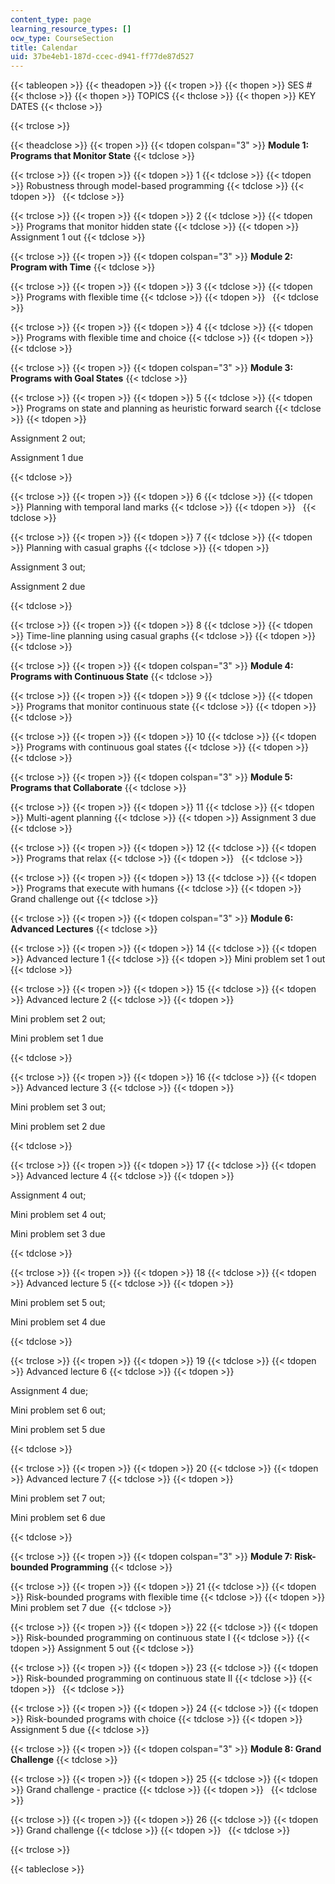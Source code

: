 ```yaml
---
content_type: page
learning_resource_types: []
ocw_type: CourseSection
title: Calendar
uid: 37be4eb1-187d-ccec-d941-ff77de87d527
---
```


{{< tableopen >}}
{{< theadopen >}}
{{< tropen >}}
{{< thopen >}}
SES #
{{< thclose >}}
{{< thopen >}}
TOPICS
{{< thclose >}}
{{< thopen >}}
KEY DATES
{{< thclose >}}

{{< trclose >}}

{{< theadclose >}}
{{< tropen >}}
{{< tdopen colspan="3" >}}
**Module 1: Programs that Monitor State**
{{< tdclose >}}

{{< trclose >}}
{{< tropen >}}
{{< tdopen >}}
1
{{< tdclose >}}
{{< tdopen >}}
Robustness through model-based programming
{{< tdclose >}}
{{< tdopen >}}
 
{{< tdclose >}}

{{< trclose >}}
{{< tropen >}}
{{< tdopen >}}
2
{{< tdclose >}}
{{< tdopen >}}
Programs that monitor hidden state
{{< tdclose >}}
{{< tdopen >}}
Assignment 1 out
{{< tdclose >}}

{{< trclose >}}
{{< tropen >}}
{{< tdopen colspan="3" >}}
**Module 2: Program with Time**
{{< tdclose >}}

{{< trclose >}}
{{< tropen >}}
{{< tdopen >}}
3
{{< tdclose >}}
{{< tdopen >}}
Programs with flexible time
{{< tdclose >}}
{{< tdopen >}}
 
{{< tdclose >}}

{{< trclose >}}
{{< tropen >}}
{{< tdopen >}}
4
{{< tdclose >}}
{{< tdopen >}}
Programs with flexible time and choice
{{< tdclose >}}
{{< tdopen >}}
 
{{< tdclose >}}

{{< trclose >}}
{{< tropen >}}
{{< tdopen colspan="3" >}}
**Module 3: Programs with Goal States**
{{< tdclose >}}

{{< trclose >}}
{{< tropen >}}
{{< tdopen >}}
5
{{< tdclose >}}
{{< tdopen >}}
Programs on state and planning as heuristic forward search
{{< tdclose >}}
{{< tdopen >}}


Assignment 2 out;

Assignment 1 due


{{< tdclose >}}

{{< trclose >}}
{{< tropen >}}
{{< tdopen >}}
6
{{< tdclose >}}
{{< tdopen >}}
Planning with temporal land marks
{{< tdclose >}}
{{< tdopen >}}
 
{{< tdclose >}}

{{< trclose >}}
{{< tropen >}}
{{< tdopen >}}
7
{{< tdclose >}}
{{< tdopen >}}
Planning with casual graphs
{{< tdclose >}}
{{< tdopen >}}


Assignment 3 out;

Assignment 2 due


{{< tdclose >}}

{{< trclose >}}
{{< tropen >}}
{{< tdopen >}}
8
{{< tdclose >}}
{{< tdopen >}}
Time-line planning using casual graphs
{{< tdclose >}}
{{< tdopen >}}
 
{{< tdclose >}}

{{< trclose >}}
{{< tropen >}}
{{< tdopen colspan="3" >}}
**Module 4: Programs with Continuous State**
{{< tdclose >}}

{{< trclose >}}
{{< tropen >}}
{{< tdopen >}}
9
{{< tdclose >}}
{{< tdopen >}}
Programs that monitor continuous state
{{< tdclose >}}
{{< tdopen >}}
 
{{< tdclose >}}

{{< trclose >}}
{{< tropen >}}
{{< tdopen >}}
10
{{< tdclose >}}
{{< tdopen >}}
Programs with continuous goal states
{{< tdclose >}}
{{< tdopen >}}
 
{{< tdclose >}}

{{< trclose >}}
{{< tropen >}}
{{< tdopen colspan="3" >}}
**Module 5: Programs that Collaborate**
{{< tdclose >}}

{{< trclose >}}
{{< tropen >}}
{{< tdopen >}}
11
{{< tdclose >}}
{{< tdopen >}}
Multi-agent planning
{{< tdclose >}}
{{< tdopen >}}
Assignment 3 due
{{< tdclose >}}

{{< trclose >}}
{{< tropen >}}
{{< tdopen >}}
12
{{< tdclose >}}
{{< tdopen >}}
Programs that relax
{{< tdclose >}}
{{< tdopen >}}
 
{{< tdclose >}}

{{< trclose >}}
{{< tropen >}}
{{< tdopen >}}
13
{{< tdclose >}}
{{< tdopen >}}
Programs that execute with humans
{{< tdclose >}}
{{< tdopen >}}
Grand challenge out
{{< tdclose >}}

{{< trclose >}}
{{< tropen >}}
{{< tdopen colspan="3" >}}
**Module 6: Advanced Lectures**
{{< tdclose >}}

{{< trclose >}}
{{< tropen >}}
{{< tdopen >}}
14
{{< tdclose >}}
{{< tdopen >}}
Advanced lecture 1
{{< tdclose >}}
{{< tdopen >}}
Mini problem set 1 out
{{< tdclose >}}

{{< trclose >}}
{{< tropen >}}
{{< tdopen >}}
15
{{< tdclose >}}
{{< tdopen >}}
Advanced lecture 2
{{< tdclose >}}
{{< tdopen >}}


Mini problem set 2 out;

Mini problem set 1 due


{{< tdclose >}}

{{< trclose >}}
{{< tropen >}}
{{< tdopen >}}
16
{{< tdclose >}}
{{< tdopen >}}
Advanced lecture 3
{{< tdclose >}}
{{< tdopen >}}


Mini problem set 3 out;

Mini problem set 2 due


{{< tdclose >}}

{{< trclose >}}
{{< tropen >}}
{{< tdopen >}}
17
{{< tdclose >}}
{{< tdopen >}}
Advanced lecture 4
{{< tdclose >}}
{{< tdopen >}}


Assignment 4 out;

Mini problem set 4 out;

Mini problem set 3 due


{{< tdclose >}}

{{< trclose >}}
{{< tropen >}}
{{< tdopen >}}
18
{{< tdclose >}}
{{< tdopen >}}
Advanced lecture 5
{{< tdclose >}}
{{< tdopen >}}


Mini problem set 5 out;

Mini problem set 4 due 


{{< tdclose >}}

{{< trclose >}}
{{< tropen >}}
{{< tdopen >}}
19
{{< tdclose >}}
{{< tdopen >}}
Advanced lecture 6
{{< tdclose >}}
{{< tdopen >}}


Assignment 4 due;

Mini problem set 6 out;

Mini problem set 5 due


{{< tdclose >}}

{{< trclose >}}
{{< tropen >}}
{{< tdopen >}}
20
{{< tdclose >}}
{{< tdopen >}}
Advanced lecture 7
{{< tdclose >}}
{{< tdopen >}}


Mini problem set 7 out;

Mini problem set 6 due


{{< tdclose >}}

{{< trclose >}}
{{< tropen >}}
{{< tdopen colspan="3" >}}
**Module 7: Risk-bounded Programming**
{{< tdclose >}}

{{< trclose >}}
{{< tropen >}}
{{< tdopen >}}
21
{{< tdclose >}}
{{< tdopen >}}
Risk-bounded programs with flexible time
{{< tdclose >}}
{{< tdopen >}}
Mini problem set 7 due 
{{< tdclose >}}

{{< trclose >}}
{{< tropen >}}
{{< tdopen >}}
22
{{< tdclose >}}
{{< tdopen >}}
Risk-bounded programming on continuous state I
{{< tdclose >}}
{{< tdopen >}}
Assignment 5 out
{{< tdclose >}}

{{< trclose >}}
{{< tropen >}}
{{< tdopen >}}
23
{{< tdclose >}}
{{< tdopen >}}
Risk-bounded programming on continuous state II
{{< tdclose >}}
{{< tdopen >}}
 
{{< tdclose >}}

{{< trclose >}}
{{< tropen >}}
{{< tdopen >}}
24
{{< tdclose >}}
{{< tdopen >}}
Risk-bounded programs with choice
{{< tdclose >}}
{{< tdopen >}}
Assignment 5 due
{{< tdclose >}}

{{< trclose >}}
{{< tropen >}}
{{< tdopen colspan="3" >}}
**Module 8: Grand Challenge**
{{< tdclose >}}

{{< trclose >}}
{{< tropen >}}
{{< tdopen >}}
25
{{< tdclose >}}
{{< tdopen >}}
Grand challenge - practice
{{< tdclose >}}
{{< tdopen >}}
 
{{< tdclose >}}

{{< trclose >}}
{{< tropen >}}
{{< tdopen >}}
26
{{< tdclose >}}
{{< tdopen >}}
Grand challenge
{{< tdclose >}}
{{< tdopen >}}
 
{{< tdclose >}}

{{< trclose >}}

{{< tableclose >}}